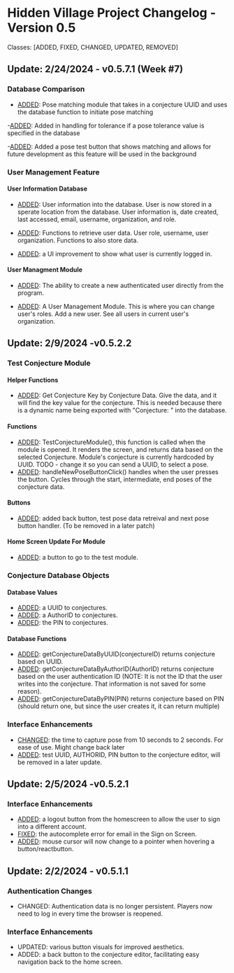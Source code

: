 # Hidden Village Project Changelog - Version 0.5
Classes: [ADDED, FIXED, CHANGED, UPDATED, REMOVED]

## Update: 2/24/2024 - v0.5.7.1 (Week #7)
### Database Comparison
- [ADDED](https://github.com/T0rt13/hidden_village_v0.5/pull/11): Pose matching module that takes in a conjecture UUID and uses the database function to initiate pose matching

-[ADDED](https://github.com/T0rt13/hidden_village_v0.5/pull/11): Added in handling for tolerance if a pose tolerance value is specified in the database

-[ADDED](https://github.com/T0rt13/hidden_village_v0.5/pull/11): Added a pose test button that shows matching and allows for future development as this feature will be used in the background

### User Management Feature
#### User Information Database
- [ADDED](https://github.com/T0rt13/hidden_village_v0.5/pull/12): User information into the database. User is now stored in a sperate location from the database. User information is, date created, last accessed, email, username, organization, and role.

- [ADDED](https://github.com/T0rt13/hidden_village_v0.5/pull/12): Functions to retrieve user data. User role, username, user organization. Functions to also store data.

- [ADDED](https://github.com/T0rt13/hidden_village_v0.5/pull/12): a UI improvement to show what user is currently logged in.

#### User Managment Module
- [ADDED](https://github.com/T0rt13/hidden_village_v0.5/pull/12): The ability to create a new authenticated user directly from the program.

- [ADDED](https://github.com/T0rt13/hidden_village_v0.5/pull/12): A User Management Module. This is where you can change user's roles. Add a new user. See all users in current user's organization.

## Update: 2/9/2024 -v0.5.2.2
### Test Conjecture Module
#### Helper Functions 
- [ADDED](https://github.com/T0rt13/hidden_village_v0.5/pull/9): Get Conjecture Key by Conjecture Data. Give the data, and it will find the key value for the conjecture. This is needed because there is a dynamic name being exported with "Conjecture: " into the database.
#### Functions
- [ADDED](https://github.com/T0rt13/hidden_village_v0.5/pull/9): TestConjectureModule(), this function is called when the module is opened. It renders the screen, and returns data based on the selected Conjecture. Module's conjecture is currently hardcoded by UUID. TODO - change it so you can send a UUID, to select a pose.
- [ADDED](https://github.com/T0rt13/hidden_village_v0.5/pull/9): handleNewPoseButtonClick() handles when the user presses the button. Cycles through the start, intermediate, end poses of the conjecture data.
#### Buttons
- [ADDED](https://github.com/T0rt13/hidden_village_v0.5/pull/9): added back button, test pose data retreival and next pose button handler. (To be removed in a later patch)
#### Home Screen Update For Module
- [ADDED](https://github.com/T0rt13/hidden_village_v0.5/pull/9): a button to go to the test module.
### Conjecture Database Objects
#### Database Values
- [ADDED](https://github.com/T0rt13/hidden_village_v0.5/pull/6): a UUID to conjectures.
- [ADDED](https://github.com/T0rt13/hidden_village_v0.5/pull/7): a AuthorID to conjectures.
- [ADDED](https://github.com/T0rt13/hidden_village_v0.5/pull/7): the PIN to conjectures.
#### Database Functions
- [ADDED](https://github.com/T0rt13/hidden_village_v0.5/pull/7): getConjectureDataByUUID(conjectureID) returns conjecture based on UUID.
- [ADDED](https://github.com/T0rt13/hidden_village_v0.5/pull/7): getConjectureDataByAuthorID(AuthorID) returns conjecture based on the user authentication ID (NOTE: It is not the ID that the user writes into the conjecture. That information is not saved for some reason).
- [ADDED](https://github.com/T0rt13/hidden_village_v0.5/pull/7): getConjectureDataByPIN(PIN) returns conjecture based on PIN (should return one, but since the user creates it, it can return multiple) 

### Interface Enhancements
- [CHANGED](https://github.com/T0rt13/hidden_village_v0.5/pull/6): the time to capture pose from 10 seconds to 2 seconds. For ease of use. Might change back later
- [ADDED](https://github.com/T0rt13/hidden_village_v0.5/pull/7): test UUID, AUTHORID, PIN button to the conjecture editor, will be removed in a later update.

## Update: 2/5/2024 -v0.5.2.1
### Interface Enhancements
- [ADDED](https://github.com/T0rt13/hidden_village_v0.5/pull/5): a logout button from the homescreen to allow the user to sign into a different account.
- [FIXED](https://github.com/T0rt13/hidden_village_v0.5/pull/5): the autocomplete error for email in the Sign on Screen.
- [ADDED](https://github.com/T0rt13/hidden_village_v0.5/pull/5): mouse cursor will now change to a pointer when hovering a button/reactbutton.
  
## Update: 2/2/2024 - v0.5.1.1
### Authentication Changes
- CHANGED: Authentication data is no longer persistent. Players now need to log in every time the browser is reopened.

### Interface Enhancements
- UPDATED: various button visuals for improved aesthetics.
- ADDED: a back button to the conjecture editor, facilitating easy navigation back to the home screen.
